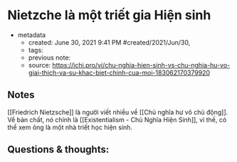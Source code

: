 # Nietzche là một triết gia Hiện sinh

- metadata
	- created: June 30, 2021 9:41 PM #created/2021/Jun/30,
	- tags:
	- previous note:
	- source: https://ichi.pro/vi/chu-nghia-hien-sinh-vs-chu-nghia-hu-vo-giai-thich-va-su-khac-biet-chinh-cua-moi-183062170379920

## Notes
[[Friedrich Nietzsche]] là người viết nhiều về [[Chủ nghĩa hư vô chủ động]]. Về bản chất, nó chính là [[Existentialism - Chủ Nghĩa Hiện Sinh]], vì thế, có thể xem ông là một nhà triết học hiện sinh.

## Questions & thoughts:


